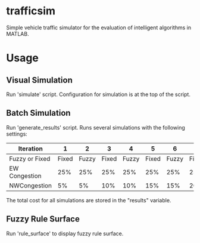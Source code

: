 # trafficsim
Simple vehicle traffic simulator for the evaluation of intelligent algorithms in MATLAB.

# Usage
## Visual Simulation
Run 'simulate' script.  Configuration for simulation is at the top of the script.

## Batch Simulation
Run 'generate_results' script.  Runs several simulations with the following settings:

| Iteration      | 1     | 2     | 3     | 4     | 5     | 6     | 7     | 8     | 9     | 10    | 11    | 12    | 13    | 14    | 15    | 16    |
|----------------|-------|-------|-------|-------|-------|-------|-------|-------|-------|-------|-------|-------|-------|-------|-------|-------|
| Fuzzy or Fixed | Fixed | Fuzzy | Fixed | Fuzzy | Fixed | Fuzzy | Fixed | Fuzzy | Fixed | Fuzzy | Fixed | Fuzzy | Fixed | Fuzzy | Fixed | Fuzzy |
| EW Congestion  | 25%   | 25%   | 25%   | 25%   | 25%   | 25%   | 25%   | 25%   | 25%   | 25%   | 25%   | 25%   | 25%   | 25%   | 25%   | 25%   |
| NWCongestion   | 5%    | 5%    | 10%   | 10%   | 15%   | 15%   | 20%   | 20%   | 25%   | 25%   | 30%   | 30%   | 35%   | 35%   | 40%   | 40%   |

The total cost for all simulations are stored in the "results" variable.

## Fuzzy Rule Surface
Run 'rule_surface' to display fuzzy rule surface.
